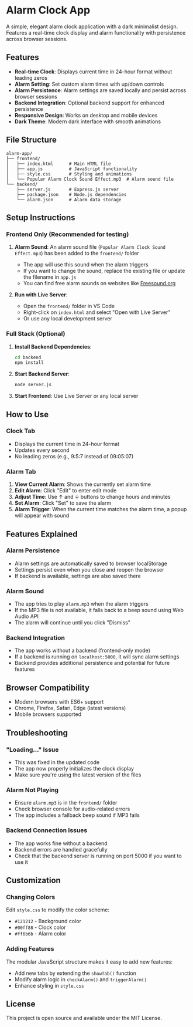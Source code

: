 # Alarm Clock App

A simple, elegant alarm clock application with a dark minimalist design. Features a real-time clock display and alarm functionality with persistence across browser sessions.

## Features

- **Real-time Clock**: Displays current time in 24-hour format without leading zeros
- **Alarm Setting**: Set custom alarm times with up/down controls
- **Alarm Persistence**: Alarm settings are saved locally and persist across browser sessions
- **Backend Integration**: Optional backend support for enhanced persistence
- **Responsive Design**: Works on desktop and mobile devices
- **Dark Theme**: Modern dark interface with smooth animations

## File Structure

```
alarm-app/
├── frontend/
│   ├── index.html      # Main HTML file
│   ├── app.js          # JavaScript functionality
│   ├── style.css       # Styling and animations
│   └── Popular Alarm Clock Sound Effect.mp3  # Alarm sound file
└── backend/
    ├── server.js       # Express.js server
    ├── package.json    # Node.js dependencies
    └── alarm.json      # Alarm data storage
```

## Setup Instructions

### Frontend Only (Recommended for testing)

1. **Alarm Sound**: An alarm sound file (`Popular Alarm Clock Sound Effect.mp3`) has been added to the `frontend/` folder
   - The app will use this sound when the alarm triggers
   - If you want to change the sound, replace the existing file or update the filename in `app.js`
   - You can find free alarm sounds on websites like [Freesound.org](https://freesound.org/)

2. **Run with Live Server**: 
   - Open the `frontend/` folder in VS Code
   - Right-click on `index.html` and select "Open with Live Server"
   - Or use any local development server

### Full Stack (Optional)

1. **Install Backend Dependencies**:
   ```bash
   cd backend
   npm install
   ```

2. **Start Backend Server**:
   ```bash
   node server.js
   ```

3. **Start Frontend**: Use Live Server or any local server

## How to Use

### Clock Tab
- Displays the current time in 24-hour format
- Updates every second
- No leading zeros (e.g., 9:5:7 instead of 09:05:07)

### Alarm Tab
1. **View Current Alarm**: Shows the currently set alarm time
2. **Edit Alarm**: Click "Edit" to enter edit mode
3. **Adjust Time**: Use ↑ and ↓ buttons to change hours and minutes
4. **Set Alarm**: Click "Set" to save the alarm
5. **Alarm Trigger**: When the current time matches the alarm time, a popup will appear with sound

## Features Explained

### Alarm Persistence
- Alarm settings are automatically saved to browser localStorage
- Settings persist even when you close and reopen the browser
- If backend is available, settings are also saved there

### Alarm Sound
- The app tries to play `alarm.mp3` when the alarm triggers
- If the MP3 file is not available, it falls back to a beep sound using Web Audio API
- The alarm will continue until you click "Dismiss"

### Backend Integration
- The app works without a backend (frontend-only mode)
- If a backend is running on `localhost:5000`, it will sync alarm settings
- Backend provides additional persistence and potential for future features

## Browser Compatibility

- Modern browsers with ES6+ support
- Chrome, Firefox, Safari, Edge (latest versions)
- Mobile browsers supported

## Troubleshooting

### "Loading..." Issue
- This was fixed in the updated code
- The app now properly initializes the clock display
- Make sure you're using the latest version of the files

### Alarm Not Playing
- Ensure `alarm.mp3` is in the `frontend/` folder
- Check browser console for audio-related errors
- The app includes a fallback beep sound if MP3 fails

### Backend Connection Issues
- The app works fine without a backend
- Backend errors are handled gracefully
- Check that the backend server is running on port 5000 if you want to use it

## Customization

### Changing Colors
Edit `style.css` to modify the color scheme:
- `#121212` - Background color
- `#00ff88` - Clock color
- `#ff6b6b` - Alarm color

### Adding Features
The modular JavaScript structure makes it easy to add new features:
- Add new tabs by extending the `showTab()` function
- Modify alarm logic in `checkAlarm()` and `triggerAlarm()`
- Enhance styling in `style.css`

## License

This project is open source and available under the MIT License. 